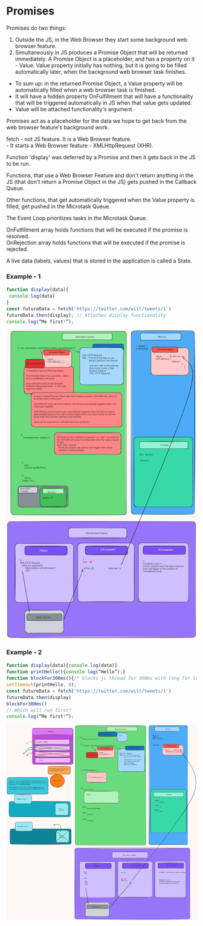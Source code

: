 # Promises

Promises do two things:
1. Outside the JS, in the Web Browser they start some background web browser feature.
2. Simultaneously in JS produces a Promise Object that will be returned immediately. A Promise Object is a placeholder, and has a property on it - Value. Value property initially has nothing, but it is going to be filled automatically later, when the background web browser task finishes. 
  - To sum up: in the returned Promise Object, a Value property will be automatically filled when a web browser task is finished.
  - It will have a hidden property OnFulfillment that will have a functionality that will be triggered automatically in JS when that value gets updated.
  - Value will be attached functionality's argument.


Promises act as a placeholder for the data we hope to get back from the web browser feature's background work.




fetch - not JS feature. It is a Web Browser feature.  
      - It starts a Web Browser feature - XMLHttpRequest (XHR).

Function 'display' was deferred by a Promise and then it gets back in the JS to be run.



Functions, that use a Web Browser Feature and don't return  anything in the JS (that don't return a Promise Object in the JS) gets pushed in the Callback Queue.

Other functions, that get automatically triggered when the Value property is filled, get pushed in the Microtask Queue.


The Event Loop prioritizes tasks in the Microtask Queue.



OnFulfillment array holds functions that will be executed if the promise is resolved.  
OnRejection array holds functions that will be executed if the promise is rejected.



A live data (labels, values) that is stored in the application is called a State.









### Example - 1

```js
function display(data){
 console.log(data)
}
const futureData = fetch('https://twitter.com/will/tweets/1')
futureData.then(display); // Attaches display functionality
console.log(“Me first!”);
```
![alt text](/img/promises-1.png)


### Example - 2

```js
function display(data){console.log(data)}
function printHello(){console.log(“Hello”);}
function blockFor300ms(){/* blocks js thread for 300ms with long for loop */}
setTimeout(printHello, 0);
const futureData = fetch('https://twitter.com/will/tweets/1')
futureData.then(display)
blockFor300ms()
// Which will run first?
console.log(“Me first!”);
```

![alt text](/img/promises-2.png)